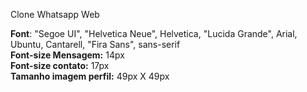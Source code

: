 Clone Whatsapp Web

**Font**: "Segoe UI", "Helvetica Neue", Helvetica, "Lucida Grande", Arial, Ubuntu, Cantarell, "Fira Sans", sans-serif\
**Font-size Mensagem:** 14px\
**Font-size contato:** 17px\
**Tamanho imagem perfil:** 49px X 49px

